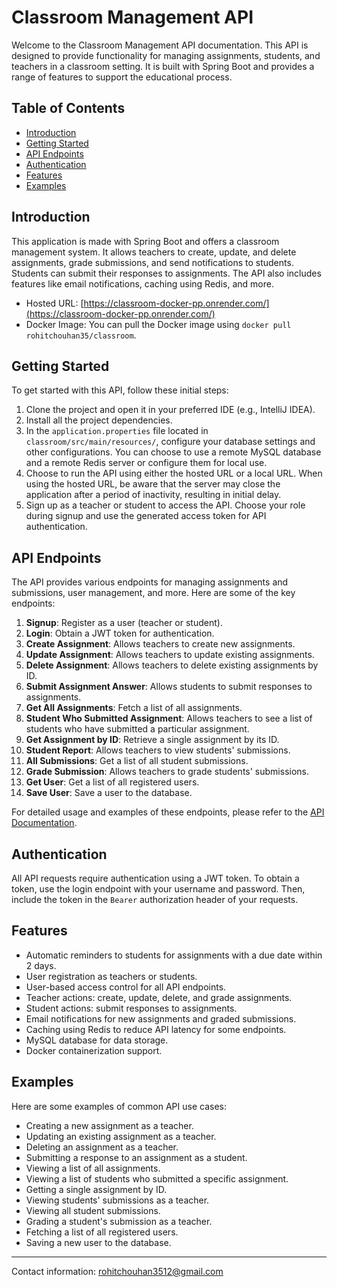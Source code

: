 # Classroom Management API

Welcome to the Classroom Management API documentation. This API is designed to provide functionality for managing assignments, students, and teachers in a classroom setting. It is built with Spring Boot and provides a range of features to support the educational process.

## Table of Contents

- [Introduction](#introduction)
- [Getting Started](#getting-started)
- [API Endpoints](#api-endpoints)
- [Authentication](#authentication)
- [Features](#features)
- [Examples](#examples)

## Introduction

This application is made with Spring Boot and offers a classroom management system. It allows teachers to create, update, and delete assignments, grade submissions, and send notifications to students. Students can submit their responses to assignments. The API also includes features like email notifications, caching using Redis, and more.

- Hosted URL: [https://classroom-docker-pp.onrender.com/](https://classroom-docker-pp.onrender.com/)
- Docker Image: You can pull the Docker image using `docker pull rohitchouhan35/classroom`.

## Getting Started

To get started with this API, follow these initial steps:

1. Clone the project and open it in your preferred IDE (e.g., IntelliJ IDEA).
2. Install all the project dependencies.
3. In the `application.properties` file located in `classroom/src/main/resources/`, configure your database settings and other configurations. You can choose to use a remote MySQL database and a remote Redis server or configure them for local use.
4. Choose to run the API using either the hosted URL or a local URL. When using the hosted URL, be aware that the server may close the application after a period of inactivity, resulting in initial delay.
5. Sign up as a teacher or student to access the API. Choose your role during signup and use the generated access token for API authentication.

## API Endpoints

The API provides various endpoints for managing assignments and submissions, user management, and more. Here are some of the key endpoints:

1. **Signup**: Register as a user (teacher or student).
2. **Login**: Obtain a JWT token for authentication.
3. **Create Assignment**: Allows teachers to create new assignments.
4. **Update Assignment**: Allows teachers to update existing assignments.
5. **Delete Assignment**: Allows teachers to delete existing assignments by ID.
6. **Submit Assignment Answer**: Allows students to submit responses to assignments.
7. **Get All Assignments**: Fetch a list of all assignments.
8. **Student Who Submitted Assignment**: Allows teachers to see a list of students who have submitted a particular assignment.
9. **Get Assignment by ID**: Retrieve a single assignment by its ID.
10. **Student Report**: Allows teachers to view students' submissions.
11. **All Submissions**: Get a list of all student submissions.
12. **Grade Submission**: Allows teachers to grade students' submissions.
13. **Get User**: Get a list of all registered users.
14. **Save User**: Save a user to the database.

For detailed usage and examples of these endpoints, please refer to the [API Documentation](https://schema.getpostman.com/json/collection/v2.1.0/collection.json).

## Authentication

All API requests require authentication using a JWT token. To obtain a token, use the login endpoint with your username and password. Then, include the token in the `Bearer` authorization header of your requests.

## Features

- Automatic reminders to students for assignments with a due date within 2 days.
- User registration as teachers or students.
- User-based access control for all API endpoints.
- Teacher actions: create, update, delete, and grade assignments.
- Student actions: submit responses to assignments.
- Email notifications for new assignments and graded submissions.
- Caching using Redis to reduce API latency for some endpoints.
- MySQL database for data storage.
- Docker containerization support.

## Examples

Here are some examples of common API use cases:

- Creating a new assignment as a teacher.
- Updating an existing assignment as a teacher.
- Deleting an assignment as a teacher.
- Submitting a response to an assignment as a student.
- Viewing a list of all assignments.
- Viewing a list of students who submitted a specific assignment.
- Getting a single assignment by ID.
- Viewing students' submissions as a teacher.
- Viewing all student submissions.
- Grading a student's submission as a teacher.
- Fetching a list of all registered users.
- Saving a new user to the database.

---

Contact information: rohitchouhan3512@gmail.com
